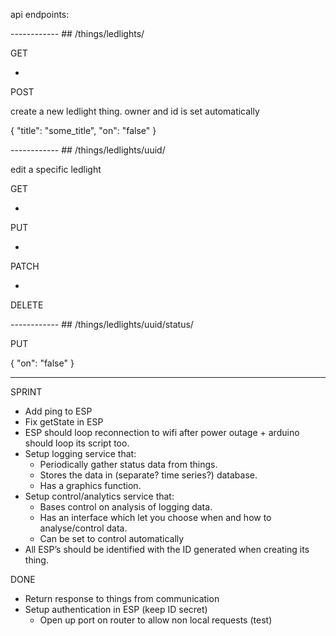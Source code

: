 api endpoints:

------------ ## /things/ledlights/

GET

-

POST

create a new ledlight thing. owner and id is set automatically

{
	"title": "some_title",
	"on": "false"
}

------------ ## /things/ledlights/uuid/

edit a specific ledlight

GET

-

PUT

-

PATCH

-

DELETE

------------ ## /things/ledlights/uuid/status/

PUT

{
	"on": "false"
}

--------------------------------------------------------------------------------

SPRINT

* Add ping to ESP
* Fix getState in ESP 
* ESP should loop reconnection to wifi after power outage + arduino should loop its script too.
* Setup logging service that:
    * Periodically gather status data from things.
    * Stores the data in (separate? time series?) database.
    * Has a graphics function.
* Setup control/analytics service that:
    * Bases control on analysis of logging data.
    * Has an interface which let you choose when and how to analyse/control data.
    * Can be set to control automatically
* All ESP’s should be identified with the ID generated when creating its thing.

DONE

* Return response to things from communication
* Setup authentication in ESP (keep ID secret)
    * Open up port on router to allow non local requests (test)







